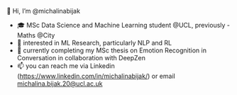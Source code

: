  👋 Hi, I’m @michalinabijak
 - :mortar_board: MSc Data Science and Machine Learning student @UCL, previously - Maths @City
- 👀 interested in ML Research, particularly NLP and RL
- 🌱 currently completing my MSc thesis on Emotion Recognition in Conversation in collaboration with DeepZen
- 📫 you can reach me via Linkedin (https://www.linkedin.com/in/michalinabijak/) or email michalina.bijak.20@ucl.ac.uk


